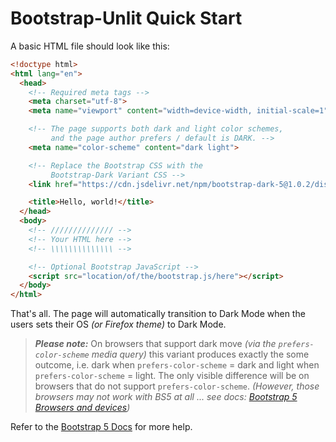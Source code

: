 # Bootstrap-Unlit Quick Start

A basic HTML file should look like this:

```html
<!doctype html>
<html lang="en">
  <head>
    <!-- Required meta tags -->
    <meta charset="utf-8">
    <meta name="viewport" content="width=device-width, initial-scale=1">

    <!-- The page supports both dark and light color schemes,
         and the page author prefers / default is DARK. -->
    <meta name="color-scheme" content="dark light">

    <!-- Replace the Bootstrap CSS with the
         Bootstrap-Dark Variant CSS -->
    <link href="https://cdn.jsdelivr.net/npm/bootstrap-dark-5@1.0.2/dist/css/bootstrap-unlit.min.css" rel="stylesheet">

    <title>Hello, world!</title>
  </head>
  <body>
    <!-- ////////////// -->
    <!-- Your HTML here -->
    <!-- \\\\\\\\\\\\\\ -->

    <!-- Optional Bootstrap JavaScript -->
    <script src="location/of/the/bootstrap.js/here"></script>
  </body>
</html>
```

That's all.  The page will automatically transition to Dark Mode when the users sets their OS *(or Firefox theme)* to Dark Mode.

> ***Please note:*** On browsers that support dark move *(via the `prefers-color-scheme` media query)* this variant produces exactly the some outcome, i.e. dark when `prefers-color-scheme` = dark and light when `prefers-color-scheme` = light.  The only visible difference will be on browsers that do not support `prefers-color-scheme`. *(However, those browsers may not work with BS5 at all ... see docs: [Bootstrap 5 Browsers and devices](https://getbootstrap.com/docs/5.0/getting-started/browsers-devices/))*

Refer to the [Bootstrap 5 Docs](https://getbootstrap.com/docs/5.0/getting-started/introduction/#starter-template) for more help.
